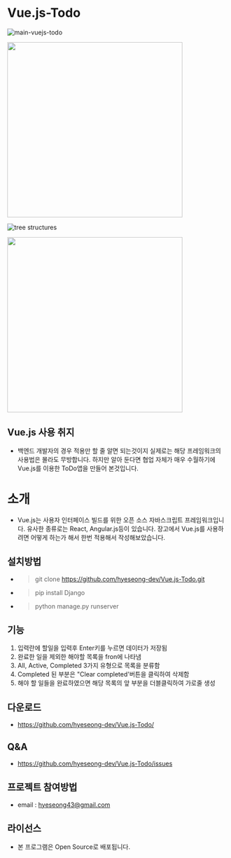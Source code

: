 # Vue.js-Todo

![main-vuejs-todo](https://user-images.githubusercontent.com/57933835/99614343-a6479900-2a5c-11eb-8051-3847e8ac7920.png)

<img src="https://user-images.githubusercontent.com/57933835/99614343-a6479900-2a5c-11eb-8051-3847e8ac7920.png" width="400" height="400">

![tree structures](https://user-images.githubusercontent.com/57933835/99614630-3e458280-2a5d-11eb-8ba9-7a9fe2f381d4.png)

<img src="(https://user-images.githubusercontent.com/57933835/99614630-3e458280-2a5d-11eb-8ba9-7a9fe2f381d4.png" width="400" height="400">
  
## Vue.js 사용 취지
* 백엔드 개발자의 경우 적용만 할 줄 알면 되는것이지 실제로는 해당 프레임워크의 사용법은 몰라도 무방합니다. 하지만 알아 둔다면 협업 자체가 매우 수월하기에 Vue.js를 이용한 ToDo앱을 만들어 본것입니다. 
# 소개
* Vue.js는 사용자 인터페이스 빌드를 위한 오픈 소스 자바스크립트 프레임워크입니다. 유사한 종류로는 React, Angular.js등이 있습니다. 장고에서 Vue.js를 사용하려면 어떻게 하는가 해서 한번 적용해서 작성해보았습니다.

## 설치방법
* > git clone https://github.com/hyeseong-dev/Vue.js-Todo.git
* > pip install Django
* > python manage.py runserver

## 기능 
1. 입력란에 할일을 입력후 Enter키를 누르면 데이터가 저장됨
2. 완료한 일을 제외한 해야할 목록을 fron에 나타냄
3. All, Active, Completed 3가지 유형으로 목록을 분류함
4. Completed 된 부분은 "Clear completed'버튼을 클릭하여 삭제함 
5. 해야 할 일들을 완료하였으면 해당 목록의 앞 부분을 더블클릭하여 가로줄 생성


## 다운로드
* https://github.com/hyeseong-dev/Vue.js-Todo/

## Q&A
* https://github.com/hyeseong-dev/Vue.js-Todo/issues

## 프로젝트 참여방법
* email : hyeseong43@gmail.com

## 라이선스
* 본 프로그램은 Open Source로 배포됩니다. 

